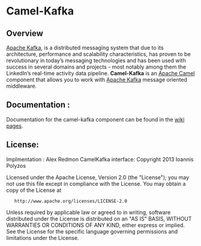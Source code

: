 #  Camel-Kafka

## Overview

[Apache Kafka](http://kafka.apache.org/), is a distributed messaging system that due to its architecture, performance and scalability characteristics, has proven to be revolutionary in today’s messaging technologies and has been used with success in several domains and projects - most notably among them the LinkedIn’s real-time activity data pipeline. **Camel-Kafka** is an [Apache Camel](http://camel.apache.org/) component that allows you to work with [Apache Kafka](http://kafka.apache.org/) message oriented middleware.


## Documentation : 

 Documentation for the camel-kafka component can be found in the [wiki pages](https://github.com/ipolyzos/camel-kafka/wiki).
    

##  License:

   Implmentation : Alex Redmon
   CamelKafka interface: Copyright 2013 Ioannis Polyzos

   Licensed under the Apache License, Version 2.0 (the "License");
   you may not use this file except in compliance with the License.
   You may obtain a copy of the License at

       http://www.apache.org/licenses/LICENSE-2.0

   Unless required by applicable law or agreed to in writing, software
   distributed under the License is distributed on an "AS IS" BASIS,
   WITHOUT WARRANTIES OR CONDITIONS OF ANY KIND, either express or implied.
   See the License for the specific language governing permissions and
   limitations under the License.
